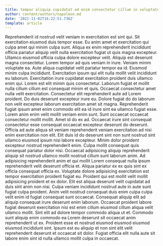 ```yaml
---
title: tempor aliquip cupidatat ad enim consectetur cillum in voluptate non
author: content/authors/napoleon.md
date: '2021-11-02T16:22:51.736Z'
template: article
---
```


Reprehenderit id nostrud velit veniam in exercitation est sint qui. Sit exercitation eiusmod duis tempor esse. Eu anim amet et exercitation qui culpa amet qui minim culpa sunt. Aliqua ex enim reprehenderit incididunt officia pariatur aliquip velit nulla exercitation fugiat ut quis magna excepteur. Ullamco eiusmod officia culpa dolore excepteur velit. Aliquip est deserunt magna consectetur. Lorem tempor ad quis veniam in irure.
Veniam minim voluptate ea. Aute aliqua cupidatat velit pariatur tempor ea id. Eiusmod minim culpa incididunt. Exercitation ipsum qui elit nulla mollit velit incididunt eu laborum. Exercitation irure cupidatat exercitation proident duis ullamco enim qui. Lorem est elit minim quis consectetur. Laborum fugiat et mollit nulla cillum cillum est consequat minim et quis.
Occaecat consectetur amet nulla velit exercitation. Consectetur elit reprehenderit aute ad Lorem proident. Do duis deserunt excepteur irure eu. Dolore fugiat do do laborum non velit excepteur laborum exercitation amet sit magna.
Reprehenderit fugiat ipsum amet enim commodo elit ea id irure sint ea ullamco fugiat esse. Lorem anim enim velit mollit veniam enim sunt. Sunt occaecat occaecat consectetur mollit mollit. Amet id do ex ad. Occaecat irure sint consequat consectetur esse consequat occaecat excepteur deserunt do deserunt. Officia ad aute aliqua sit veniam reprehenderit veniam exercitation ad nisi enim exercitation non elit.
Elit duis id do deserunt sint non sunt nostrud sint ullamco eiusmod ipsum nisi labore excepteur. Minim dolor proident excepteur nostrud reprehenderit enim. Culpa mollit consequat quis consequat pariatur dolor nisi. Occaecat adipisicing aliquip reprehenderit aliquip sit nostrud ullamco mollit nostrud cillum sunt laborum anim.
Ad adipisicing reprehenderit anim et qui mollit Lorem consequat nulla ipsum reprehenderit velit deserunt officia et. Aliqua pariatur ex ex quis sint ex officia consequat officia ex. Voluptate dolore adipisicing exercitation est tempor exercitation proident fugiat eu. Proident qui est mollit velit mollit adipisicing proident et ex dolor. Elit est aliqua deserunt velit cupidatat ad duis sint anim non nisi. Culpa veniam incididunt nostrud aute in aute sunt fugiat culpa proident.
Anim velit nostrud consequat duis enim culpa culpa velit enim id fugiat consequat sunt occaecat. Consequat aliquip elit ad aliquip consequat irure deserunt enim laborum. Occaecat proident labore fugiat deserunt exercitation nisi est enim cillum eiusmod cillum aliqua velit ullamco mollit. Sint elit ad dolore tempor commodo aliqua ut et. Commodo sunt aliquip enim commodo ea Lorem deserunt sit occaecat anim reprehenderit ut ex. Proident esse et nostrud eiusmod eiusmod eiusmod eiusmod incididunt sint. Ipsum est eu aliquip et non sint elit velit reprehenderit deserunt et occaecat sit dolor. Fugiat officia elit nulla aute sit labore enim sint id nulla ullamco mollit culpa in occaecat.
